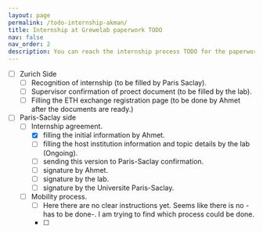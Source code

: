 ```yaml
---
layout: page
permalink: /todo-internship-akman/
title: Internship at Grewelab paperwork TODO
nav: false
nav_order: 2
description: You can reach the internship process TODO for the paperwork.
---
```


- [ ] Zurich Side
	- [ ] Recognition of internship (to be filled by Paris Saclay).
	- [ ] Supervisor confirmation of proect document (to be filled by the lab).
	- [ ] Filling the ETH exchange registration page (to be done by Ahmet after the documents are ready.)
- [ ] Paris-Saclay side
	- [ ] Internship agreement.
		- [x] filling the initial information by Ahmet.
		- [ ] filling the host institution information and topic details by the lab (Ongoing).
		- [ ] sending this version to Paris-Saclay confirmation.
		- [ ] signature by Ahmet.
		- [ ] signature by the lab.
		- [ ] signature by the Universite Paris-Saclay. 
	- [ ] Mobility process.
		- [ ] Here there are no clear instructions yet. Seems like there is no -has to be done-. I am trying to find which process could be done.
		- [ ] 
